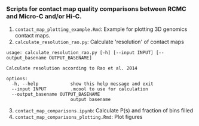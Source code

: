 ### Scripts for contact map quality comparisons between RCMC and Micro-C and/or Hi-C.

1. `contact_map_plotting_example.Rmd`: Example for plotting 3D genomics contact maps. 
2. `calculate_resolution_rao.py`: Calculate 'resolution' of contact maps

```
usage: calculate_resolution_rao.py [-h] [--input INPUT] [--output_basename OUTPUT_BASENAME]

Calculate resolution according to Rao et al. 2014

options:
  -h, --help            show this help message and exit
  --input INPUT         .mcool to use for calculation
  --output_basename OUTPUT_BASENAME
                        output basename
```

3. `contact_map_comparisons.ipynb`: Calculate P(s) and fraction of bins filled
4. `contact_map_comparisons_plotting.Rmd`: Plot figures
